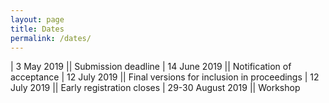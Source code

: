 ```yaml
---
layout: page
title: Dates
permalink: /dates/
---
```


<!--**Abstracts are now being accepted and the submission deadline is ~~2 June 2017~~ 9 June 2017**

**Submission instructions can be found at [EasyChair submission page](https://easychair.org/conferences/?conf=vihar2017)**-->

| 3 May 2019          ||             Submission deadline 
| 14 June 2019          ||             Notification of acceptance
| 12 July 2019          ||             Final versions for inclusion in proceedings
| 12 July 2019          ||             Early registration closes
| 29-30 August 2019     ||             Workshop
